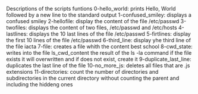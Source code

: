 Descriptions of the scripts funtions
0-hello_world: prints Hello, World followed by a new line to the standard output
1-confused_smiley: displays a confused smiley
2-hellofile: display the content of the file /etc/passwd
3-twofiles: displays the content of two files, /etc/passwd and /etc/hosts
4-lastlines: displays the 10 last lines of the file /etc/passwd
5-firtlines: display the first 10 lines of the file /etc/passwd 
6-third_line: display yhe third line of the file iacta
7-file: creates a file  whith the content best school
8-cwd_state: writes into the file ls_cwd_content the result of the ls -la command if the file exists it will overwritten and if does not exist, create it
9-duplicate_last_line: duplicates the last line of the file
10-no_more_js: deletes all files that are .js extensions
11-directories: count the number of directories and subdirectories in the current directory without counting the parent and including the hiddeng ones
